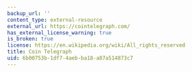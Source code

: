 ```yaml
---
backup_url: ''
content_type: external-resource
external_url: https://cointelegraph.com/
has_external_license_warning: true
is_broken: true
license: https://en.wikipedia.org/wiki/All_rights_reserved
title: Coin Telegraph
uid: 6b00753b-1df7-4aeb-ba18-a87a514873c7
---
```

